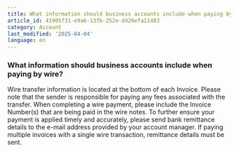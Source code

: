 ```yaml
---
title: What information should business accounts include when paying by wire?
article_id: 41905f31-e9a6-13fb-252e-d426efa11483
category: Account
last_modified: '2025-04-04'
language: en
---
```


### What information should business accounts include when paying by wire?
Wire transfer information is located at the bottom of each Invoice. Please note that the sender is responsible for paying any fees associated with the transfer.
When completing a wire payment, please include the Invoice Number(s) that are being paid in the wire notes. To further ensure your payment is applied timely and accurately, please send bank remittance details to the e-mail address provided by your account manager. If paying multiple invoices with a single wire transaction, remittance details must be sent.